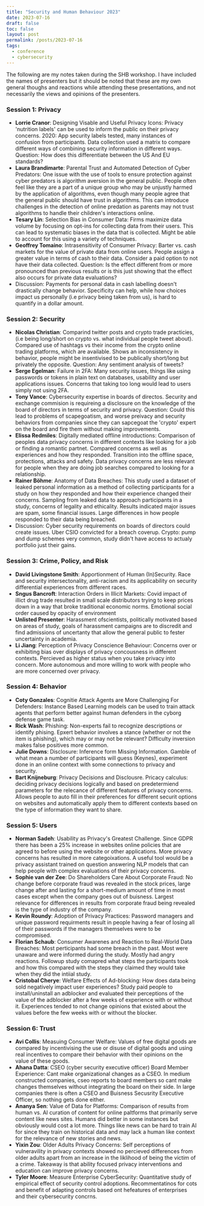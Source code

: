 ```yaml
---
title: "Security and Human Behaviour 2023"
date: 2023-07-16
draft: false
toc: false
layout: post
permalink: /posts/2023-07-16
tags:
  - conference 
  - cybersecurity
---
```


The following are my notes taken during the SHB workshop. I have included the names of presenters but it should be noted that these are my own general thoughs and reactions while attending these presentations, and not necessarily the views and opinions of the presenters. 

### Session 1: Privacy 
- **Lorrie Cranor**: Designing Visable and Useful Privacy Icons: Privacy 'nutrition labels' can be used to inform the public on their privacy concerns. 2020: App security labels tested, many instances of confusion from participants. Data collection used a matrix to compare different ways of combining security information in different ways. Question: How does this differentiate between the US And EU standards? 
- **Laura Brandimarte**: Parental Trust and Automated Detection of Cyber Predators: One issue with the use of tools to ensure protection against cyber predators is algorithm aversion in the general public. People often feel like they are a part of a unique group who may be unjustly harmed by the application of algorithms, even though many people agree that the general public should have trust in algorithms. This can introduce challenges in the detection of online predation as parents may not trust algorithms to handle their children's interactions online. 
- **Tesary Lin**: Selection Bias in Consumer Data: Firms maximize data volume by focusing on opt-ins for collecting data from their users. This can lead to systematic biases in the data that is collected. Might be able to account for this using a variety of techniques. 
- **Geoffrey Tomaino**: Intrasensitivity of Consumer Privacy: Barter vs. cash markets for the value of private data from online users. People assign a greater value in terms of cash to their data. Consider a paid option to not have their data collected. Question: Is the effect different from or more pronounced than previous results or is this just showing that the effect also occurs for private data evaluations? 
- Discussion: Payments for personal data in cash labelling doesn't drastically change behavior. Specificity can help, while how choices impact us personally (i.e privacy being taken from us), is hard to quantify in a dollar amount. 

### Session 2: Security 
- **Nicolas Christian**: Comparind twitter posts and crypto trade practicies, (i.e being long/short on crypto vs. what individual people tweet about). Compared use of hashtags vs their income from the crypto online trading platforms, which are available. Shows an inconsistency in behavior, people might be insentivised to be publically short/long but privately the opposite. Question: Any sentiment analysis of tweets? 
- **Serge Egelman**: Failure in 2FA: Many security issues, things like using passwords or tokens in plain text on databases, usability and user applications issues. Concerns that taking too long would lead to users simply not using 2FA. 
- **Tony Vance**: Cybersecurity expertise in boards of directos. Security and exchange commision is requireing a disclosure on the knowledge of the board of directors in terms of security and privacy. Question: Could this lead to problems of scapegoatism, and worse preivacy and security behaviors from companies since they can sapcegoat the 'crypto' expert on the board and fire them without making improvements. 
- **Elissa Redmiles**: Digitally mediated offline introductions: Comparison of peoples data privacy concerns in different contexts like looking for a job or finding a romantic partnet. Compared concerns as well as experiences and how they responded. Transition into the offline space, protections, attacks and safety. Data privacy concerns are less relevant for people when they are doing job searches compared to looking for a relationship. 
- **Rainer Böhme**: Anatomy of Data Breaches: This study used a dataset of leaked personal information as a method of collecting participants for a study on how they responded and how their experience changed their concerns. Sampling from leaked data to approach participants in a study, concerns of legality and ethicality. Results indicated major issues are spam, some financial issues. Large differences in how people responded to their data being breached.
- Discussion: Cyber security requirements on boards of directors could create issues. Uber CSIO convicted for a breach coverup. Crypto: pump and dump schemes very common, study didn't have access to actualy portfolio just their gains. 

### Session 3: Crime, Policy, and Risk
- **David Livingstone Smith**: Apportionment of Human (In)Security. Race and security intersectonality, anti-racism and its applicability on security differential experiences from different races. 
- **Sngus Bancroft**: Interaction Orders in Illicit Markets: Covid impact of illict drug trade resulted in small scale distributors trying to keep prices down in a way that broke traditional economic norms. Emotional social order caused by opacity of environment
- **Unlisted Presenter**: Harassment ofscientists, politically motivated based on areas of study, goals of harassment campaigns are to discredit and find admissions of uncertanty that allow the general public to fester uncertainty in academia. 
- **Li Jiang**: Perception of Privacy Conscience Behaviour: Concerns over or exhibiting bias over displays of privacy concousness in different contexts. Percieved as higher status when you take privacy into concern. More autonomous and more willing to work with people who are more concerned over privacy. 

### Session 4: Behavior 
- **Coty Gonzales**: Cognitie Attack Agents are More Challenging For Defenders: Instance Based Learning models can be used to train attack agents that perform better against human defenders in the cyborg defense game task. 
- **Rick Wash**: Phishing: Non-experts fail to recognize descriptions or identify phising. Epxert behavior involves a stance (whether or not the item is phishing), which may or may not be relevant? Difficulty inversion makes false positives more common. 
- **Julie Downs**: Disclosure: Inference form Missing Information. Gamble of what mean a number of participants will guess (Keynes), experiment done in an online context with some connections to privacy and security. 
- **Bart Knijneburg**: Privacy Decisions and Disclousre. Pricacy calculus: deciding privacy decisions logically and based on predetermiend parameters for the relecance of different features of privacy concerns. Allows people to auto fill in their preferences for different securit options on websites and automatically apply them to different contexts based on the type of information they want to share. 

### Session 5: Users 
- **Norman Sadeh**: Usability as Privacy's Greatest Challenge. Since GDPR there has been a 25% increase in websites online policies that are agreed to before using the website or other applications. More privacy concerns has resulted in more categoixations. A useful tool would be a privacy assistant trained on question answering NLP models that can help people with complex evaluations of their privacy concerns. 
- **Sophie van der Zee**: Do Shareholders Care About Corporate Fraud: No change before corporate fraud was revealed in the stock prices, large change after and lasting for a short-medium amount of time in most cases except when the company goes out of buisness. Largest relevance for differences in results from corporate fraud being revealed is the type of industry of the company. 
- **Kevin Roundy**: Adoption of Privacy Practices: Password managers and unique password requirments result in people having a fear of losing all of their passwords if the managers themselves were to be compromised.
- **Florian Schaub**: Consumer Awarenes and Reaction to Real-World Data Breaches: Most perticipants had some breach in the past. Most were unaware and were informed during the study. Mostly had angry reactions. Followup study comapred what steps the participants took and how this compared with the steps they claimed they would take when they did the intiial study. 
- **Cristobal Cherye**: Welfare Effects of Ad-blocking: How does data being sold negatively impact user experiences? Study paid people to install/uninstall an adblocker and evaluated their perceptions of the value of the adblocker after a few weeks of experience with or without it. Experiences tended to not change opinions that existed about the values before the few weeks with or without the blocker. 

### Session 6: Trust 
- **Avi Collis**: Measuing Consumer Welfare: Values of free digital goods are compared by incentivising the use or disuse of digital goods and using real incentives to compare their behavior with their opinions on the value of these goods. 
- **Ahana Datta**: CSEO (cyber security executive officer) Board Member Experience: Cant make organizational changes as a CSEO. In medium constructed companies, cseo reports to board members so cant make changes themselves without integrating the board on their side. In large companies there is often a CSEO and Buisness Secusrity Executive Officer, so nothing gets done either. 
- **Ananya Sen**: Value of Data for Platforms: Comparison of results from human vs. AI curation of content for online paltforms that primarily serve content like news sites. Humans did better in some instances but obviously would cost a lot more. Things like news can be hard to train AI for since they train on historical data and may lack a human like context for the relevance of new stories and news. 
- **Yixin Zou**: Older Adults Privacy Concerns: Self perceptions of vulneravility in privacy contexts showed no percieved differences from older adults apart from an increase in the liklihood of being the victim of a crime. Takeaway is that ability focused privacy interventions and education can improve privacy concerns. 
- **Tyler Moore**: Measure Enterprise CyberSecurity: Quantitative study of empirical effect of security control adoptions. Recommentatinos for cots and benefit of adapting controls based ont hefeatures of enterprises and their cybersecurity concrns. 






